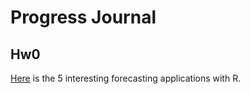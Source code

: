 # Progress Journal
## Hw0
[Here](https://github.com/BU-IE-360/spring20-gunalfiliz/blob/master/folder/Interesting-Forecasting-Applications-with-R.html) is the 5 interesting forecasting applications with R. 
